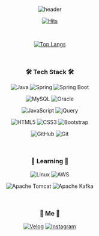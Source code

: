 <div align="center">

![header](https://capsule-render.vercel.app/api?type=waving&color=FFD159&fontColor=f7f5f5&fontAlignY=40&height=350&section=header&text=Welcome&desc=Imhope%20Github%20Profile&descAlign=59&descAlignY=52&fontSize=80)

[![Hits](https://hits.seeyoufarm.com/api/count/incr/badge.svg?url=https%3A%2F%2Fgithub.com%2Fsomang-lim&count_bg=%23FFD159&title_bg=%23555555&icon=&icon_color=%23E7E7E7&title=hits&edge_flat=false)](https://github.com/somang-lim)

<br/>

[![Top Langs](https://github-readme-stats.vercel.app/api/top-langs/?username=somang-lim&layout=compact)](https://github.com/anuraghazra/github-readme-stats)

<br/>

### 🛠 Tech Stack 🛠

<p>

![Java](https://img.shields.io/badge/java-%23ED8B00.svg?style=for-the-badge&logo=java&logoColor=white)
![Spring](https://img.shields.io/badge/spring-%236DB33F.svg?style=for-the-badge&logo=spring&logoColor=white)
![Spring Boot](https://img.shields.io/badge/spring_boot-%236DB33F.svg?style=for-the-badge&logo=springboot&logoColor=white)

![MySQL](https://img.shields.io/badge/mysql-%234479A1.svg?style=for-the-badge&logo=mysql&logoColor=white) 
![Oracle](https://img.shields.io/badge/Oracle-F80000?style=for-the-badge&logo=oracle&logoColor=white)

![JavaScript](https://img.shields.io/badge/javascript-%23F7DF1E.svg?style=for-the-badge&logo=javascript&logoColor=%23323330)
![jQuery](https://img.shields.io/badge/jquery-%230769AD.svg?style=for-the-badge&logo=jquery&logoColor=white)

![HTML5](https://img.shields.io/badge/html5-%23E34F26.svg?style=for-the-badge&logo=html5&logoColor=white)
![CSS3](https://img.shields.io/badge/css3-%231572B6.svg?style=for-the-badge&logo=css3&logoColor=white)
![Bootstrap](https://img.shields.io/badge/bootstrap-%23563D7C.svg?style=for-the-badge&logo=bootstrap&logoColor=white)

![GitHub](https://img.shields.io/badge/github-%23121011.svg?style=for-the-badge&logo=github&logoColor=white)
![Git](https://img.shields.io/badge/git-%23F05033.svg?style=for-the-badge&logo=git&logoColor=white)

</p>

<br/>

### 🐋 Learning 🐋

<p>

![Linux](https://img.shields.io/badge/Linux-FCC624?style=for-the-badge&logo=linux&logoColor=black)
![AWS](https://img.shields.io/badge/AWS-%23FF9900.svg?style=for-the-badge&logo=amazon-aws&logoColor=white)

![Apache Tomcat](https://img.shields.io/badge/apache%20tomcat-%23F8DC75.svg?style=for-the-badge&logo=apache-tomcat&logoColor=black)
![Apache Kafka](https://img.shields.io/badge/Apache%20Kafka-000?style=for-the-badge&logo=apachekafka)

</p>

<br/>

### 🌳 Me 🌳

<p>

[![Velog](https://img.shields.io/badge/Velog-20C997?style=for-the-badge&logo=velog&logoColor=white)](https://velog.io/@somang-lim)
[![Instagram](https://img.shields.io/badge/Instagram-%23E4405F.svg?style=for-the-badge&logo=Instagram&logoColor=white)](https://www.instagram.com/imhope_628/)

</p>

</div>

